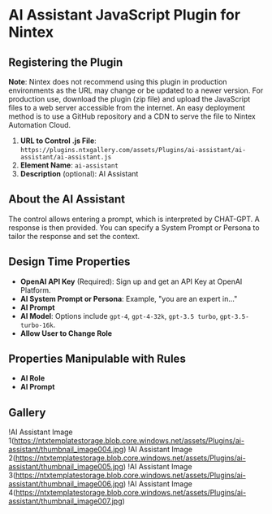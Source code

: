 # AI Assistant JavaScript Plugin for Nintex

## Registering the Plugin

**Note**: Nintex does not recommend using this plugin in production environments as the URL may change or be updated to a newer version. For production use, download the plugin (zip file) and upload the JavaScript files to a web server accessible from the internet. An easy deployment method is to use a GitHub repository and a CDN to serve the file to Nintex Automation Cloud.

1. **URL to Control .js File**: `https://plugins.ntxgallery.com/assets/Plugins/ai-assistant/ai-assistant/ai-assistant.js`
2. **Element Name**: `ai-assistant`
3. **Description** (optional): AI Assistant

## About the AI Assistant

The control allows entering a prompt, which is interpreted by CHAT-GPT. A response is then provided. You can specify a System Prompt or Persona to tailor the response and set the context.

## Design Time Properties

- **OpenAI API Key** (Required): Sign up and get an API Key at OpenAI Platform.
- **AI System Prompt or Persona**: Example, "you are an expert in..."
- **AI Prompt**
- **AI Model**: Options include `gpt-4`, `gpt-4-32k`, `gpt-3.5 turbo`, `gpt-3.5-turbo-16k`.
- **Allow User to Change Role**

## Properties Manipulable with Rules

- **AI Role**
- **AI Prompt**

## Gallery

!AI Assistant Image 1(https://ntxtemplatestorage.blob.core.windows.net/assets/Plugins/ai-assistant/thumbnail_image004.jpg)
!AI Assistant Image 2(https://ntxtemplatestorage.blob.core.windows.net/assets/Plugins/ai-assistant/thumbnail_image005.jpg)
!AI Assistant Image 3(https://ntxtemplatestorage.blob.core.windows.net/assets/Plugins/ai-assistant/thumbnail_image006.jpg)
!AI Assistant Image 4(https://ntxtemplatestorage.blob.core.windows.net/assets/Plugins/ai-assistant/thumbnail_image007.jpg)
